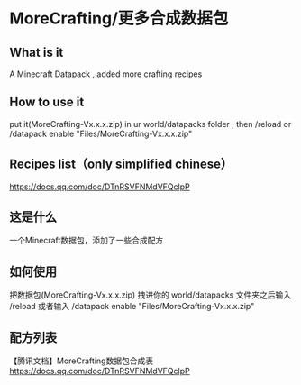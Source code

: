# MoreCrafting/更多合成数据包
## What is it
A Minecraft Datapack , added more crafting recipes<br>
## How to use it
put it(MoreCrafting-Vx.x.x.zip) in ur world/datapacks folder , then /reload or /datapack enable "Files/MoreCrafting-Vx.x.x.zip"<br>
## Recipes list（only simplified chinese）
https://docs.qq.com/doc/DTnRSVFNMdVFQclpP
## 这是什么
一个Minecraft数据包，添加了一些合成配方<br>
## 如何使用
把数据包(MoreCrafting-Vx.x.x.zip) 拽进你的 world/datapacks 文件夹之后输入 /reload 或者输入 /datapack enable "Files/MoreCrafting-Vx.x.x.zip"<br>
## 配方列表
【腾讯文档】MoreCrafting数据包合成表 https://docs.qq.com/doc/DTnRSVFNMdVFQclpP
